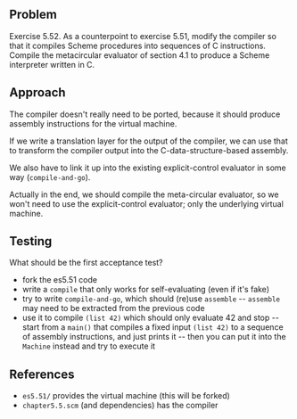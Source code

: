 ## Problem

Exercise 5.52. As a counterpoint to exercise 5.51, modify the compiler so that it compiles Scheme procedures into
sequences of C instructions. Compile the metacircular evaluator of section 4.1 to produce a Scheme interpreter
written in C.

## Approach

The compiler doesn't really need to be ported, because it should produce assembly instructions for the virtual machine.

If we write a translation layer for the output of the compiler, we can use that to transform the compiler output into the C-data-structure-based assembly.

We also have to link it up into the existing explicit-control evaluator in some way (`compile-and-go`).

Actually in the end, we should compile the meta-circular evaluator, so we won't need to use the explicit-control evaluator; only the underlying virtual machine.

## Testing

What should be the first acceptance test?

- fork the es5.51 code
- write a `compile` that only works for self-evaluating (even if it's fake)
- try to write `compile-and-go`, which should (re)use `assemble`
-- `assemble` may need to be extracted from the previous code
- use it to compile `(list 42)` which should only evaluate 42 and stop
-- start from a `main()` that compiles a fixed input `(list 42)` to a sequence of assembly instructions, and just prints it
-- then you can put it into the `Machine` instead and try to execute it

## References

- `es5.51/` provides the virtual machine (this will be forked)
- `chapter5.5.scm` (and dependencies) has the compiler
